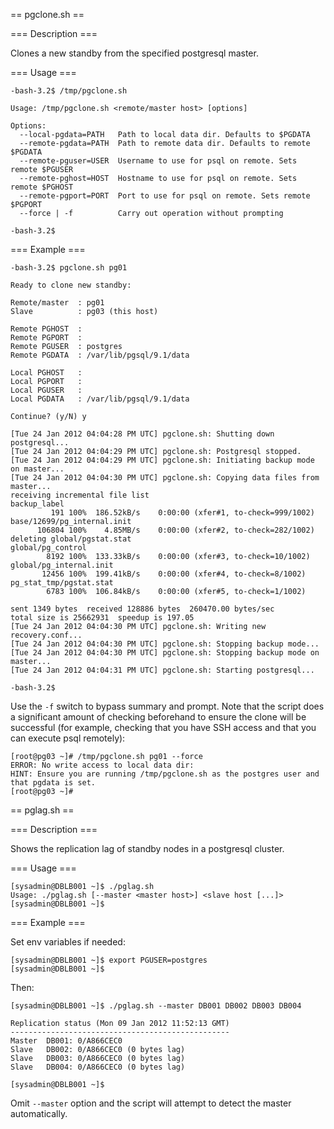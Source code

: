 == pgclone.sh ==

=== Description ===

Clones a new standby from the specified postgresql master.

=== Usage ===

	-bash-3.2$ /tmp/pgclone.sh 
	
	Usage: /tmp/pgclone.sh <remote/master host> [options]
	
	Options:
	  --local-pgdata=PATH   Path to local data dir. Defaults to $PGDATA
	  --remote-pgdata=PATH  Path to remote data dir. Defaults to remote $PGDATA
	  --remote-pguser=USER  Username to use for psql on remote. Sets remote $PGUSER
	  --remote-pghost=HOST  Hostname to use for psql on remote. Sets remote $PGHOST
	  --remote-pgport=PORT  Port to use for psql on remote. Sets remote $PGPORT
	  --force | -f          Carry out operation without prompting
	
	-bash-3.2$

=== Example ===

	-bash-3.2$ pgclone.sh pg01
	
	Ready to clone new standby:
	
	Remote/master  : pg01
	Slave          : pg03 (this host)
	
	Remote PGHOST  : 
	Remote PGPORT  : 
	Remote PGUSER  : postgres
	Remote PGDATA  : /var/lib/pgsql/9.1/data
	
	Local PGHOST   : 
	Local PGPORT   : 
	Local PGUSER   : 
	Local PGDATA   : /var/lib/pgsql/9.1/data
	
	Continue? (y/N) y
	
	[Tue 24 Jan 2012 04:04:28 PM UTC] pgclone.sh: Shutting down postgresql...
	[Tue 24 Jan 2012 04:04:29 PM UTC] pgclone.sh: Postgresql stopped.
	[Tue 24 Jan 2012 04:04:29 PM UTC] pgclone.sh: Initiating backup mode on master...
	[Tue 24 Jan 2012 04:04:30 PM UTC] pgclone.sh: Copying data files from master...
	receiving incremental file list
	backup_label
			 191 100%  186.52kB/s    0:00:00 (xfer#1, to-check=999/1002)
	base/12699/pg_internal.init
		  106804 100%    4.85MB/s    0:00:00 (xfer#2, to-check=282/1002)
	deleting global/pgstat.stat
	global/pg_control
			8192 100%  133.33kB/s    0:00:00 (xfer#3, to-check=10/1002)
	global/pg_internal.init
		   12456 100%  199.41kB/s    0:00:00 (xfer#4, to-check=8/1002)
	pg_stat_tmp/pgstat.stat
			6783 100%  106.84kB/s    0:00:00 (xfer#5, to-check=1/1002)
	
	sent 1349 bytes  received 128886 bytes  260470.00 bytes/sec
	total size is 25662931  speedup is 197.05
	[Tue 24 Jan 2012 04:04:30 PM UTC] pgclone.sh: Writing new recovery.conf...
	[Tue 24 Jan 2012 04:04:30 PM UTC] pgclone.sh: Stopping backup mode...
	[Tue 24 Jan 2012 04:04:30 PM UTC] pgclone.sh: Stopping backup mode on master...
	[Tue 24 Jan 2012 04:04:31 PM UTC] pgclone.sh: Starting postgresql...
	
	-bash-3.2$ 

Use the `-f` switch to bypass summary and prompt. Note that the script does a significant amount of checking beforehand to ensure the clone will be successful (for example, checking that you have SSH access and that you can execute psql remotely):

	[root@pg03 ~]# /tmp/pgclone.sh pg01 --force
	ERROR: No write access to local data dir: 
	HINT: Ensure you are running /tmp/pgclone.sh as the postgres user and that pgdata is set.
	[root@pg03 ~]# 


== pglag.sh ==

=== Description ===

Shows the replication lag of standby nodes in a postgresql cluster.

=== Usage ===

	[sysadmin@DBLB001 ~]$ ./pglag.sh 
	Usage: ./pglag.sh [--master <master host>] <slave host [...]>
	[sysadmin@DBLB001 ~]$ 

=== Example ===

Set env variables if needed:

	[sysadmin@DBLB001 ~]$ export PGUSER=postgres
	[sysadmin@DBLB001 ~]$ 

Then:

	[sysadmin@DBLB001 ~]$ ./pglag.sh --master DB001 DB002 DB003 DB004
	
	Replication status (Mon 09 Jan 2012 11:52:13 GMT)
	-------------------------------------------------
	Master  DB001: 0/A866CEC0
	Slave   DB002: 0/A866CEC0 (0 bytes lag)
	Slave   DB003: 0/A866CEC0 (0 bytes lag)
	Slave   DB004: 0/A866CEC0 (0 bytes lag)
	
	[sysadmin@DBLB001 ~]$ 

Omit `--master` option and the script will attempt to detect the master automatically.
